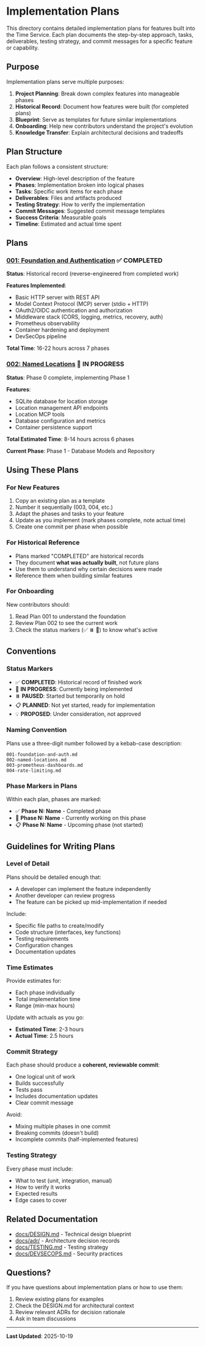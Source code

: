 # Implementation Plans

This directory contains detailed implementation plans for features built into the Time Service. Each plan documents the step-by-step approach, tasks, deliverables, testing strategy, and commit messages for a specific feature or capability.

## Purpose

Implementation plans serve multiple purposes:

1. **Project Planning**: Break down complex features into manageable phases
2. **Historical Record**: Document how features were built (for completed plans)
3. **Blueprint**: Serve as templates for future similar implementations
4. **Onboarding**: Help new contributors understand the project's evolution
5. **Knowledge Transfer**: Explain architectural decisions and tradeoffs

## Plan Structure

Each plan follows a consistent structure:

- **Overview**: High-level description of the feature
- **Phases**: Implementation broken into logical phases
- **Tasks**: Specific work items for each phase
- **Deliverables**: Files and artifacts produced
- **Testing Strategy**: How to verify the implementation
- **Commit Messages**: Suggested commit message templates
- **Success Criteria**: Measurable goals
- **Timeline**: Estimated and actual time spent

## Plans

### [001: Foundation and Authentication](001-foundation-and-auth.md) ✅ COMPLETED

**Status**: Historical record (reverse-engineered from completed work)

**Features Implemented**:
- Basic HTTP server with REST API
- Model Context Protocol (MCP) server (stdio + HTTP)
- OAuth2/OIDC authentication and authorization
- Middleware stack (CORS, logging, metrics, recovery, auth)
- Prometheus observability
- Container hardening and deployment
- DevSecOps pipeline

**Total Time**: 16-22 hours across 7 phases

### [002: Named Locations](002-named-locations.md) 🚧 IN PROGRESS

**Status**: Phase 0 complete, implementing Phase 1

**Features**:
- SQLite database for location storage
- Location management API endpoints
- Location MCP tools
- Database configuration and metrics
- Container persistence support

**Total Estimated Time**: 8-14 hours across 6 phases

**Current Phase**: Phase 1 - Database Models and Repository

## Using These Plans

### For New Features

1. Copy an existing plan as a template
2. Number it sequentially (003, 004, etc.)
3. Adapt the phases and tasks to your feature
4. Update as you implement (mark phases complete, note actual time)
5. Create one commit per phase when possible

### For Historical Reference

- Plans marked "COMPLETED" are historical records
- They document **what was actually built**, not future plans
- Use them to understand why certain decisions were made
- Reference them when building similar features

### For Onboarding

New contributors should:
1. Read Plan 001 to understand the foundation
2. Review Plan 002 to see the current work
3. Check the status markers (✅ ⏸️ 🚧) to know what's active

## Conventions

### Status Markers

- ✅ **COMPLETED**: Historical record of finished work
- 🚧 **IN PROGRESS**: Currently being implemented
- ⏸️ **PAUSED**: Started but temporarily on hold
- 📋 **PLANNED**: Not yet started, ready for implementation
- 💡 **PROPOSED**: Under consideration, not approved

### Naming Convention

Plans use a three-digit number followed by a kebab-case description:

```
001-foundation-and-auth.md
002-named-locations.md
003-prometheus-dashboards.md
004-rate-limiting.md
```

### Phase Markers in Plans

Within each plan, phases are marked:

- ✅ **Phase N: Name** - Completed phase
- 🚧 **Phase N: Name** - Currently working on this phase
- 📋 **Phase N: Name** - Upcoming phase (not started)

## Guidelines for Writing Plans

### Level of Detail

Plans should be detailed enough that:
- A developer can implement the feature independently
- Another developer can review progress
- The feature can be picked up mid-implementation if needed

Include:
- Specific file paths to create/modify
- Code structure (interfaces, key functions)
- Testing requirements
- Configuration changes
- Documentation updates

### Time Estimates

Provide estimates for:
- Each phase individually
- Total implementation time
- Range (min-max hours)

Update with actuals as you go:
- **Estimated Time**: 2-3 hours
- **Actual Time**: 2.5 hours

### Commit Strategy

Each phase should produce a **coherent, reviewable commit**:
- One logical unit of work
- Builds successfully
- Tests pass
- Includes documentation updates
- Clear commit message

Avoid:
- Mixing multiple phases in one commit
- Breaking commits (doesn't build)
- Incomplete commits (half-implemented features)

### Testing Strategy

Every phase must include:
- What to test (unit, integration, manual)
- How to verify it works
- Expected results
- Edge cases to cover

## Related Documentation

- [docs/DESIGN.md](../DESIGN.md) - Technical design blueprint
- [docs/adr/](../adr/) - Architecture decision records
- [docs/TESTING.md](../TESTING.md) - Testing strategy
- [docs/DEVSECOPS.md](../DEVSECOPS.md) - Security practices

## Questions?

If you have questions about implementation plans or how to use them:
1. Review existing plans for examples
2. Check the DESIGN.md for architectural context
3. Review relevant ADRs for decision rationale
4. Ask in team discussions

---

**Last Updated**: 2025-10-19
